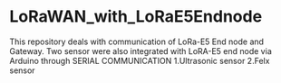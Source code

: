 # LoRaWAN_with_LoRaE5Endnode
This repository deals with communication of LoRa-E5 End node and Gateway.
Two sensor were also integrated with LoRA-E5 end node via Arduino through SERIAL COMMUNICATION
1.Ultrasonic sensor 2.Felx sensor
